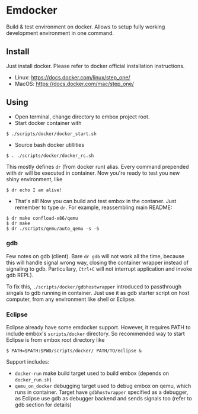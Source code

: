 # Emdocker
Build & test environment on docker. Allows to setup fully working development environment in one command.

## Install

Just install docker.  Please refer to docker official installation instructions.
* Linux: https://docs.docker.com/linux/step_one/
* MacOS: https://docs.docker.com/mac/step_one/

## Using

* Open terminal, change directory to embox project root.
* Start docker container with
```
$ ./scripts/docker/docker_start.sh
```
* Source bash docker utillities
```
$ . ./scripts/docker/docker_rc.sh
```
This mostly defines `dr` (from docker run) alias. Every command prepended with `dr` will be executed in container. Now you're ready to test you new shiny environment, like
```
$ dr echo I am alive!
```
* That's all! Now you can build and test embox in the contaner. Just remember to type `dr`. For example, reassembling main README:
```
$ dr make confload-x86/qemu
$ dr make
$ dr ./scripts/qemu/auto_qemu -s -S
```
### gdb
Few notes on gdb (client). Bare `dr gdb` will not work all the time, because this will handle signal wrong way, closing the container wrapper instead of signaling to gdb. Particullary, `Ctrl+C` will not interrupt application and invoke gdb REPL).

To fix this, `./scripts/docker/gdbhostwrapper` introduced to passthrough singals to gdb running in container. Just use it as gdb starter script on host computer, from any environment like shell or Eclipse.

### Eclipse

Eclipse already have some emdocker support. However, it requires PATH to include embox's `scripts/docker` directory. So recommended way to start Eclipse is from embox root directory like
```
$ PATH=$PATH:$PWD/scripts/docker/ PATH/TO/eclipse &
```

Support includes:

* `docker-run` make build target used to build embox (depends on  `docker_run.sh`)
* `qemu_on_docker` debugging target used to debug embox on qemu, which runs in container. Target have `gdbhostwrapper` specified as a debugger, as Eclipse use gdb as debugger backend and sends signals too (refer to gdb section for details)

